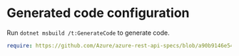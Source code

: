 # Generated code configuration

Run `dotnet msbuild /t:GenerateCode` to generate code.

``` yaml
require: https://github.com/Azure/azure-rest-api-specs/blob/a90b9146e543d3eec11381bd52d3b6ff271b1b78/specification/schemaregistry/data-plane/readme.md
```

